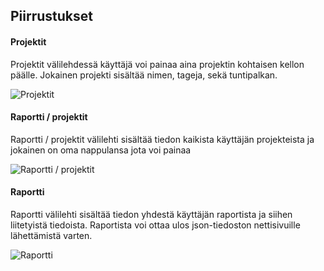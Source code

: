 ## Piirrustukset


#### Projektit

Projektit välilehdessä käyttäjä voi painaa aina projektin kohtaisen kellon päälle. Jokainen projekti sisältää nimen, tageja, sekä tuntipalkan.

![Projektit](https://github.com/rovaniemi/vulpy/blob/master/dokumentaatio/gui-suunnittelu/gui-suunnittelua-1.png)

#### Raportti / projektit

Raportti / projektit välilehti sisältää tiedon kaikista käyttäjän projekteista ja jokainen on oma nappulansa jota voi painaa

![Raportti / projektit](https://github.com/rovaniemi/vulpy/blob/master/dokumentaatio/gui-suunnittelu/gui-suunnittelua-2.png)

#### Raportti

Raportti välilehti sisältää tiedon yhdestä käyttäjän raportista ja siihen liitetyistä tiedoista.
Raportista voi ottaa ulos json-tiedoston nettisivuille lähettämistä varten.

![Raportti](https://github.com/rovaniemi/vulpy/blob/master/dokumentaatio/gui-suunnittelu/gui-suunnittelua-3.png)
